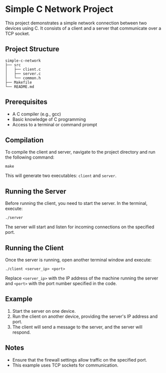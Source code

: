# Simple C Network Project

This project demonstrates a simple network connection between two devices using C. It consists of a client and a server that communicate over a TCP socket.

## Project Structure

```
simple-c-network
├── src
│   ├── client.c
│   ├── server.c
│   └── common.h
├── Makefile
└── README.md
```

## Prerequisites

- A C compiler (e.g., gcc)
- Basic knowledge of C programming
- Access to a terminal or command prompt

## Compilation

To compile the client and server, navigate to the project directory and run the following command:

```
make
```

This will generate two executables: `client` and `server`.

## Running the Server

Before running the client, you need to start the server. In the terminal, execute:

```
./server
```

The server will start and listen for incoming connections on the specified port.

## Running the Client

Once the server is running, open another terminal window and execute:

```
./client <server_ip> <port>
```

Replace `<server_ip>` with the IP address of the machine running the server and `<port>` with the port number specified in the code.

## Example

1. Start the server on one device.
2. Run the client on another device, providing the server's IP address and port.
3. The client will send a message to the server, and the server will respond.

## Notes

- Ensure that the firewall settings allow traffic on the specified port.
- This example uses TCP sockets for communication.